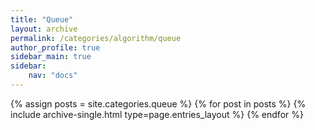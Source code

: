 ```yaml
---
title: "Queue"
layout: archive
permalink: /categories/algorithm/queue
author_profile: true
sidebar_main: true
sidebar:
    nav: "docs"
---
```


{% assign posts = site.categories.queue %}
{% for post in posts %} 
{% include archive-single.html type=page.entries_layout %} 
{% endfor %}